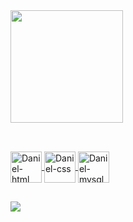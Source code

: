 <div>
  <a href="https://github.com/Daniel-O-Mendes">
  <img height="180em" src="https://github-readme-stats.vercel.app/api?username=Daniel-O-Mendes&show_icons=true&theme=blue-green">
</div>

##

<div style="display: inline_block"><br>
  <img align="center" alt="Daniel-html" height="50" widht="60" link rel="stylesheet" src="https://cdn.jsdelivr.net/gh/devicons/devicon/icons/html5/html5-original-wordmark.svg">
  <img align="center" alt="Daniel-css" height="50" widht="60" link rel="stylesheet" src="https://cdn.jsdelivr.net/gh/devicons/devicon/icons/css3/css3-original-wordmark.svg">
  <img align="center" alt="Daniel-mysql" height="50" widht="60" link rel="stylesheet" src="https://cdn.jsdelivr.net/gh/devicons/devicon/icons/mysql/mysql-original-wordmark.svg">
</div>
 
 ##
 
 <div>
  <a href="https://www.linkedin.com/in/daniel-mendes-591304133/" target="_blank"><img src="https://img.shields.io/badge/LinkedIn-0077B5?style=for-the-badge&logo=linkedin&logoColor=white" target="_blank"></a>                                                                                   
 </div>

